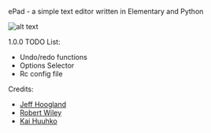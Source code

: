 ePad - a simple text editor written in Elementary and Python

![alt text](http://i.imgur.com/u0vDjlE.png "ePad")

1.0.0 TODO List:
- Undo/redo functions
- Options Selector
- Rc config file


Credits:
- [Jeff Hoogland](http://www.jeffhoogland.com/)
- [Robert Wiley](https://github.com/rbtylee)
- [Kai Huuhko](https://github.com/kaihu)
